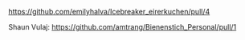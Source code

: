 https://github.com/emilyhalva/Icebreaker_eirerkuchen/pull/4

Shaun Vulaj: https://github.com/amtrang/Bienenstich_Personal/pull/1
